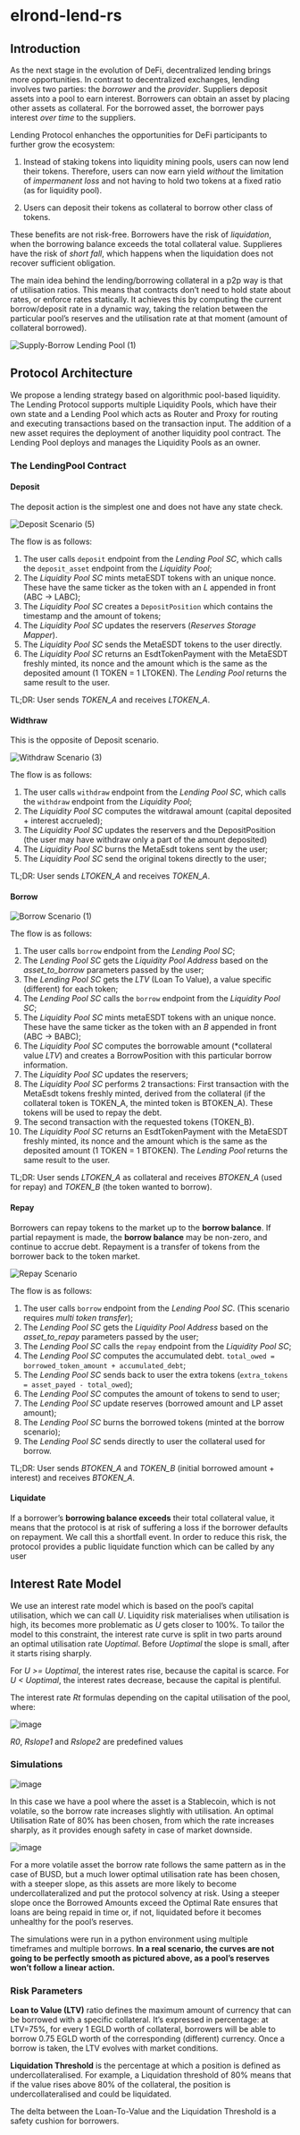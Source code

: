 # elrond-lend-rs

## Introduction

As the next stage in the evolution of DeFi, decentralized lending brings more opportunities.
In contrast to decentralized exchanges, lending involves two parties: the *borrower* and the *provider*.
Suppliers deposit assets into a pool to earn interest.
Borrowers can obtain an asset by placing other assets as collateral.
For the borrowed asset, the borrower pays interest *over time* to the suppliers.

Lending Protocol enhanches the opportunities for DeFi participants to further grow the ecosystem:

1. Instead of staking tokens into liquidity mining pools, users can now lend their tokens.
Therefore, users can now earn yield *without* the limitation of *impermanent loss* and not having to hold two tokens at a fixed ratio (as for liquidity pool).

2. Users can deposit their tokens as collateral to borrow other class of tokens.

These benefits are not risk-free.
Borrowers have the risk of *liquidation*, when the borrowing balance exceeds the total collateral value.
Supplieres have the risk of *short fall*, which happens when the liquidation does not recover sufficient obligation. 

The main idea behind the lending/borrowing collateral in a p2p way is that of utilisation ratios.
This means that contracts don’t need to hold state about rates, or enforce rates statically. 
It achieves this by computing the current borrow/deposit rate in a dynamic way, taking the relation between the particular pool’s reserves and the utilisation rate at that moment (amount of collateral borrowed).

![Supply-Borrow Lending Pool (1)](https://user-images.githubusercontent.com/3630188/170192980-f68ca7d9-88bb-4118-a83a-a1a67269f7b4.png)


## Protocol Architecture

We propose a lending strategy based on algorithmic pool-based liquidity.
The Lending Protocol supports multiple Liquidity Pools, which have their own state and a Lending Pool which acts as Router and Proxy for routing and executing transactions based on the transaction input.
The addition of a new asset requires the deployment of another liquidity pool contract.
The Lending Pool deploys and manages the Liquidity Pools as an owner.



### The LendingPool Contract

#### Deposit

The deposit action is the simplest one and does not have any state check.

![Deposit Scenario (5)](https://user-images.githubusercontent.com/3630188/170304702-787c000f-c606-4255-b289-a800e28d625b.png)




The flow is as follows:
1. The user calls `deposit` endpoint from the *Lending Pool SC*, which calls the `deposit_asset` endpoint from the *Liquidity Pool*;
2. The *Liquidity Pool SC* mints metaESDT tokens with an unique nonce. These have the same ticker as the token with an *L* appended in front (ABC -> LABC);
3. The *Liquidity Pool SC* creates a `DepositPosition` which contains the timestamp and the amount of tokens;
4. The *Liquidity Pool SC* updates the reservers (*Reserves Storage Mapper*).
5. The *Liquidity Pool SC* sends the MetaESDT tokens to the user directly.
6. The *Liquidity Pool SC* returns an EsdtTokenPayment with the MetaESDT freshly minted, its nonce and the amount which is the same as the deposited amount (1 TOKEN = 1 LTOKEN). The *Lending Pool* returns the same result to the user.

TL;DR: User sends *TOKEN_A* and receives *LTOKEN_A*.

#### Widthraw

This is the opposite of Deposit scenario.


![Withdraw Scenario (3)](https://user-images.githubusercontent.com/3630188/170304749-7a2adbe7-2cf3-4a22-a7b0-013c69980f81.png)



The flow is as follows:
1. The user calls `withdraw` endpoint from the *Lending Pool SC*, which calls the `withdraw` endpoint from the *Liquidity Pool*;
2. The *Liquidity Pool SC* computes the witdrawal amount (capital deposited + interest accrueled);
3. The *Liquidity Pool SC* updates the reservers and the DepositPosition (the user may have withdraw only a part of the amount deposited)
4. The *Liquidity Pool SC* burns the MetaEsdt tokens sent by the user;
5. The *Liquidity Pool SC* send the original tokens directly to the user;

TL;DR: User sends *LTOKEN_A* and receives *TOKEN_A*.

#### Borrow


![Borrow Scenario (1)](https://user-images.githubusercontent.com/3630188/170348702-203cea74-c624-40ba-874d-dd225f671873.png)


The flow is as follows:
1. The user calls `borrow` endpoint from the *Lending Pool SC*;
2. The *Lending Pool SC* gets the *Liquidity Pool Address* based on the *asset_to_borrow* parameters passed by the user;
3. The *Lending Pool SC* gets the *LTV* (Loan To Value), a value specific (different) for each token;
4. The *Lending Pool SC* calls the `borrow` endpoint from the *Liquidity Pool SC*;
5. The *Liquidity Pool SC* mints metaESDT tokens with an unique nonce. These have the same ticker as the token with an *B* appended in front (ABC -> BABC);
6. The *Liquidity Pool SC* computes the borrowable amount (*collateral value *LTV*) and creates a BorrowPosition with this particular borrow information.
7. The *Liquidity Pool SC* updates the reservers;
8. The *Liquidity Pool SC* performs 2 transactions: First transaction with the MetaEsdt tokens freshly minted, derived from the collateral (if the collateral token is TOKEN_A, the minted token is BTOKEN_A). These tokens will be used to repay the debt.
9. The second transaction with the requested tokens (TOKEN_B).
10. The *Liquidity Pool SC* returns an EsdtTokenPayment with the MetaESDT freshly minted, its nonce and the amount which is the same as the deposited amount (1 TOKEN = 1 BTOKEN). The *Lending Pool* returns the same result to the user.

TL;DR: User sends *LTOKEN_A* as collateral and receives *BTOKEN_A* (used for repay) and *TOKEN_B* (the token wanted to borrow).



#### Repay

Borrowers can repay tokens to the market up to the **borrow balance**.
If partial repayment is made, the **borrow balance** may be non-zero, and continue to accrue debt.
Repayment is a transfer of tokens from the borrower back to the token market.

![Repay Scenario](https://user-images.githubusercontent.com/3630188/170351530-94d0abc0-d983-48a5-bf66-9301f62326a6.png)


The flow is as follows:
1. The user calls `borrow` endpoint from the *Lending Pool SC*. (This scenario requires *multi token transfer*);
2. The *Lending Pool SC* gets the *Liquidity Pool Address* based on the *asset_to_repay* parameters passed by the user;
3. The *Lending Pool SC* calls the `repay` endpoint from the *Liquidity Pool SC*;
4. The *Lending Pool SC* computes the accumulated debt. `total_owed = borrowed_token_amount + accumulated_debt`;
5. The *Lending Pool SC* sends back to user the extra tokens (`extra_tokens = asset_payed - total_owed`); 
6. The *Lending Pool SC* computes the amount of tokens to send to user;
7. The *Lending Pool SC* update reserves (borrowed amount and LP asset amount);
8. The *Lending Pool SC* burns the borrowed tokens (minted at the borrow scenario);
9. The *Lending Pool SC* sends directly to user the collateral used for borrow.

TL;DR: User sends *BTOKEN_A* and *TOKEN_B* (initial borrowed amount + interest) and receives *BTOKEN_A*.


#### Liquidate

If a borrower’s **borrowing balance exceeds** their total collateral value, it means that the protocol is at risk of suffering a loss if the borrower defaults on repayment.
We call this a shortfall event.
In order to reduce this risk, the protocol provides a public liquidate function which can be called by any user


## Interest Rate Model

We use an interest rate model which is based on the pool’s capital utilisation, which we can call *U*.
Liquidity risk materialises when utilisation is high, its becomes more problematic as *U* gets closer to 100%.
To tailor the model to this constraint, the interest rate curve is split in two parts around an optimal utilisation rate *Uoptimal*.
Before *Uoptimal* the slope is small, after it starts rising sharply. 

For *U >= Uoptimal*, the interest rates rise, because the capital is scarce.
For *U < Uoptimal*, the interest rates decrease, because the capital is plentiful.

The interest rate *Rt* formulas depending on the capital utilisation of the pool, where:

![image](https://user-images.githubusercontent.com/3630188/160089036-63f00d49-4a4c-4de0-8a5a-d4be220d9004.png)

*R0*, *Rslope1* and *Rslope2* are predefined values

### Simulations

![image](https://user-images.githubusercontent.com/3630188/160086654-8cfb9201-abb6-4b56-a57d-5bb72a0273e9.png)


In this case we have a pool where the asset is a Stablecoin, which is not volatile, so the borrow rate increases slightly with utilisation.
An optimal Utilisation Rate of 80% has been chosen, from which the rate increases sharply, as it provides enough safety in case of market downside.

![image](https://user-images.githubusercontent.com/3630188/160086719-ed30925f-f9f4-43d3-a07a-a5b7f2436477.png)


For a more volatile asset the borrow rate follows the same pattern as in the case of BUSD, but a much lower optimal utilisation rate has been chosen, with a steeper slope, as this assets are more likely to become undercollateralized and put the protocol solvency at risk.
Using a steeper slope once the Borrowed Amounts exceed the Optimal Rate ensures that loans are being repaid in time or, if not, liquidated before it becomes unhealthy for the pool’s reserves.

The simulations were run in a python environment using multiple timeframes and multiple borrows.
**In a real scenario, the curves are not going to be perfectly smooth as pictured above, as a pool’s reserves won’t follow a linear action.**


### Risk Parameters

**Loan to Value (LTV)** ratio defines the maximum amount of currency that can be borrowed with a specific collateral.
It’s expressed in percentage: at LTV=75%, for every 1 EGLD worth of collateral, borrowers will be able to borrow 0.75 EGLD worth of the corresponding (different) currency.
Once a borrow is taken, the LTV evolves with market conditions.

**Liquidation Threshold** is the percentage at which a position is defined as undercollateralised.
For example, a Liquidation threshold of 80% means that if the value rises above 80% of the collateral, the position is undercollateralised and could be liquidated.

The delta between the Loan-To-Value and the Liquidation Threshold is a safety cushion for borrowers.


